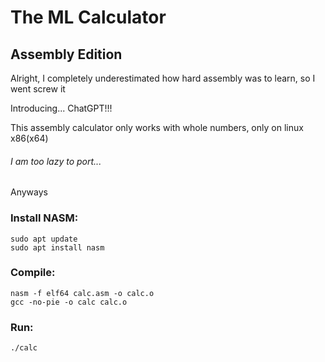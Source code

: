 # The ML Calculator
## Assembly Edition

Alright, I completely underestimated how hard assembly was to learn, so I went screw it

Introducing... ChatGPT!!!

This assembly calculator only works with whole numbers, only on linux x86(x64)

###### I am too lazy to port...

Anyways

### Install NASM:

    sudo apt update
    sudo apt install nasm

### Compile:

    nasm -f elf64 calc.asm -o calc.o
    gcc -no-pie -o calc calc.o

### Run: 

    ./calc